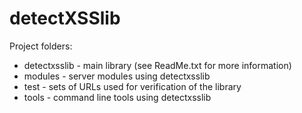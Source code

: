 detectXSSlib
============

Project folders:

* detectxsslib - main library (see ReadMe.txt for more information)
* modules - server modules using detectxsslib
* test - sets of URLs used for verification of the library
* tools - command line tools using detectxsslib
